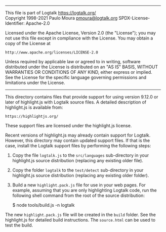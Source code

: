 ________________________________________________________________________

This file is part of Logtalk <https://logtalk.org/>  
Copyright 1998-2021 Paulo Moura <pmoura@logtalk.org>
SPDX-License-Identifier: Apache-2.0

Licensed under the Apache License, Version 2.0 (the "License");
you may not use this file except in compliance with the License.
You may obtain a copy of the License at

    http://www.apache.org/licenses/LICENSE-2.0

Unless required by applicable law or agreed to in writing, software
distributed under the License is distributed on an "AS IS" BASIS,
WITHOUT WARRANTIES OR CONDITIONS OF ANY KIND, either express or implied.
See the License for the specific language governing permissions and
limitations under the License.
________________________________________________________________________


This directory contains files that provide support for using version 9.12.0
or later of highlight.js with Logtalk source files. A detailed description
of highlight.js is available from:

	https://highlightjs.org/

These support files are licensed under the highlight.js license.

Recent versions of highlight.js may already contain support for Logtalk.
However, this directory may contain updated support files. If that is the
case, install the Logtalk support files by performing the following steps:

1. Copy the file `logtalk.js` to the `src/languages` sub-directory in 
your highlight.js source distribution (replacing any existing older file).

2. Copy the folder `logtalk` to the `test/detect` sub-directory in your
highlight.js source distribution (replacing any existing older folder).

3. Build a new `highlight.pack.js` file for use in your web pages. For
example, assuming that you are only highlighting Logtalk code, run the
following shell command from the root of the source distribution:

	$ node tools/build.js -n logtalk

The new `highlight.pack.js` file will be created in the `build` folder.
See the highlight.js for detailed build instructions. The `source.html`
can be used to test the build.
